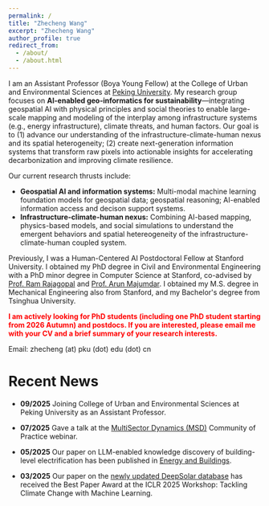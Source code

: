```yaml
---
permalink: /
title: "Zhecheng Wang"
excerpt: "Zhecheng Wang"
author_profile: true
redirect_from: 
  - /about/
  - /about.html
---
```



I am an Assistant Professor (Boya Young Fellow) at the College of Urban and Environmental Sciences at [Peking University](https://english.pku.edu.cn/). My research group focuses on **AI-enabled geo-informatics for sustainability**—integrating geospatial AI with physical principles and social theories to enable large-scale mapping and modeling of the interplay among infrastructure systems (e.g., energy infrastructure), climate threats, and human factors. Our goal is to (1) advance our understanding of the infrastructure-climate-human nexus and its spatial heterogeneity; (2) create next-generation information systems that transform raw pixels into actionable insights for accelerating decarbonization and improving climate resilience.

Our current research thrusts include:

* **Geospatial AI and information systems:** Multi-modal machine learning foundation models for geospatial data; geospatial reasoning; AI-enabled information access and decison support systems.
* **Infrastructure-climate-human nexus:** Combining AI-based mapping, physics-based models, and social simulations to understand the emergent behaviors and spatial hetereogeneity of the infrastructure-climate-human coupled system.

Previously, I was a Human-Centered AI Postdoctoral Fellow at Stanford University. I obtained my PhD degree in Civil and Environmental Engineering with a PhD minor degree in Computer Science at Stanford, co-advised by [Prof. Ram Rajagopal](https://profiles.stanford.edu/ram-rajagopal) and [Prof. Arun Majumdar](https://profiles.stanford.edu/arun-majumdar). I obtained my M.S. degree in Mechanical Engineering also from Stanford, and my Bachelor's degree from Tsinghua University. 

<span style="color:red">**I am actively looking for PhD students (including one PhD student starting from 2026 Autumn) and postdocs. If you are interested, please email me with your CV and a brief summary of your research interests.**</span>

Email: zhecheng (at) pku (dot) edu (dot) cn


Recent News 
======


* **09/2025** Joining College of Urban and Environmental Sciences at Peking University as an Assistant Professor.


* **07/2025** Gave a talk at the [MultiSector Dynamics (MSD)](https://multisectordynamics.org/) Community of Practice webinar.


* **05/2025** Our paper on LLM-enabled knowledge discovery of building-level electrification has been published in [Energy and Buildings](https://doi.org/10.1016/j.enbuild.2025.115890).


* **03/2025** Our paper on the [newly updated DeepSolar database](https://www.climatechange.ai/papers/iclr2025/55) has received the Best Paper Award at the ICLR 2025 Workshop: Tackling Climate Change with Machine Learning.
